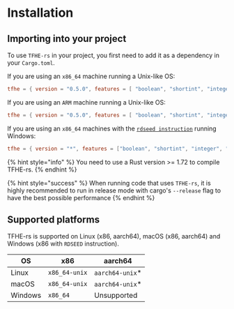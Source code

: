 # Installation



## Importing into your project

To use `TFHE-rs` in your project, you first need to add it as a dependency in your `Cargo.toml`.

If you are using an `x86_64` machine running a Unix-like OS:
```toml
tfhe = { version = "0.5.0", features = [ "boolean", "shortint", "integer", "x86_64-unix" ] }
```

If you are using an `ARM` machine running a Unix-like OS:
```toml
tfhe = { version = "0.5.0", features = [ "boolean", "shortint", "integer", "aarch64-unix" ] }
```

If you are using an `x86_64` machines with the [`rdseed instruction`](https://en.wikipedia.org/wiki/RDRAND) running Windows:

```toml
tfhe = { version = "*", features = ["boolean", "shortint", "integer", "x86_64"] }
```


{% hint style="info" %}
You need to use a Rust version >= 1.72 to compile TFHE-rs.
{% endhint %}

{% hint style="success" %}
When running code that uses `TFHE-rs`, it is highly recommended to run in release mode with cargo's `--release` flag to have the best possible performance
{% endhint %}



## Supported platforms

TFHE-rs is supported on Linux (x86, aarch64), macOS (x86, aarch64) and Windows (x86 with `RDSEED` instruction).

| OS      | x86           | aarch64          |
| ------- | ------------- | ---------------- |
| Linux   | `x86_64-unix` | `aarch64-unix`\* |
| macOS   | `x86_64-unix` | `aarch64-unix`\* |
| Windows | `x86_64`      | Unsupported      |
